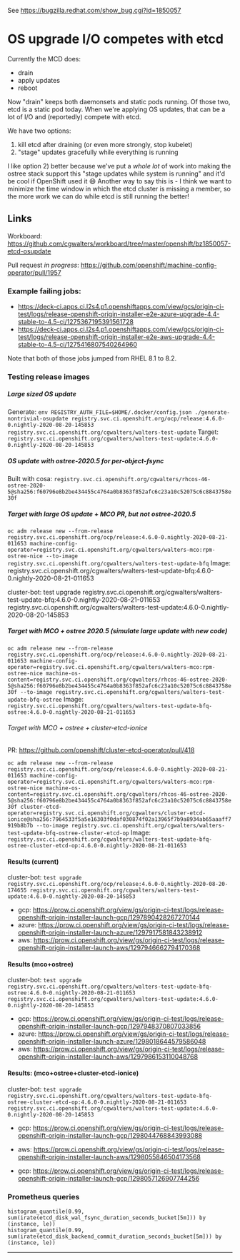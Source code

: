 See https://bugzilla.redhat.com/show_bug.cgi?id=1850057

# OS upgrade I/O competes with etcd

Currently the MCD does:

- drain
- apply updates
- reboot

Now "drain" keeps both daemonsets and static pods running.  Of those two, etcd is a static pod today.  When we're applying OS updates, that can be a lot of I/O and (reportedly) compete with etcd.

We have two options:

1. kill etcd after draining (or even more strongly, stop kubelet)
1. "stage" updates gracefully while everything is running

I like option 2) better because we've put a *whole lot* of work into making the ostree stack support this "stage updates while system is running" and it'd be cool if OpenShift used it :smile:   Another way to say this is - I think we want to minimize the time window in which the etcd cluster is missing a member, so the more work we can do while etcd is still running the better!

## Links

Workboard: https://github.com/cgwalters/workboard/tree/master/openshift/bz1850057-etcd-osupdate

Pull request *in progress*: https://github.com/openshift/machine-config-operator/pull/1957

### Example failing jobs:

- https://deck-ci.apps.ci.l2s4.p1.openshiftapps.com/view/gcs/origin-ci-test/logs/release-openshift-origin-installer-e2e-azure-upgrade-4.4-stable-to-4.5-ci/1275367195391561728
- https://deck-ci.apps.ci.l2s4.p1.openshiftapps.com/view/gcs/origin-ci-test/logs/release-openshift-origin-installer-e2e-aws-upgrade-4.4-stable-to-4.5-ci/1275416807540264960

Note that both of those jobs jumped from RHEL 8.1 to 8.2.

### Testing release images

##### Large sized OS update   

Generate: `env REGISTRY_AUTH_FILE=$HOME/.docker/config.json ./generate-nontrivial-osupdate registry.svc.ci.openshift.org/ocp/release:4.6.0-0.nightly-2020-08-20-145853 registry.svc.ci.openshift.org/cgwalters/walters-test-update`
Target: `registry.svc.ci.openshift.org/cgwalters/walters-test-update:4.6.0-0.nightly-2020-08-20-145853`

##### OS update with ostree-2020.5 for per-object-fsync

Built with cosa: `registry.svc.ci.openshift.org/cgwalters/rhcos-46-ostree-2020-5@sha256:f60796e8b2be434455c4764a0b8363f852afc6c23a10c52075c6c8843758e30f`

##### Target with large OS update + MCO PR, but not ostree-2020.5
 
`oc adm release new --from-release registry.svc.ci.openshift.org/ocp/release:4.6.0-0.nightly-2020-08-21-011653 machine-config-operator=registry.svc.ci.openshift.org/cgwalters/walters-mco:rpm-ostree-nice --to-image registry.svc.ci.openshift.org/cgwalters/walters-test-update-bfq`
Image: registry.svc.ci.openshift.org/cgwalters/walters-test-update-bfq:4.6.0-0.nightly-2020-08-21-011653

cluster-bot: test upgrade registry.svc.ci.openshift.org/cgwalters/walters-test-update-bfq:4.6.0-0.nightly-2020-08-21-011653 registry.svc.ci.openshift.org/cgwalters/walters-test-update:4.6.0-0.nightly-2020-08-20-145853 

##### Target with MCO + ostree 2020.5 (simulate large update with new code)

`oc adm release new --from-release registry.svc.ci.openshift.org/ocp/release:4.6.0-0.nightly-2020-08-21-011653 machine-config-operator=registry.svc.ci.openshift.org/cgwalters/walters-mco:rpm-ostree-nice machine-os-content=registry.svc.ci.openshift.org/cgwalters/rhcos-46-ostree-2020-5@sha256:f60796e8b2be434455c4764a0b8363f852afc6c23a10c52075c6c8843758e30f --to-image registry.svc.ci.openshift.org/cgwalters/walters-test-update-bfq-ostree`
Image: `registry.svc.ci.openshift.org/cgwalters/walters-test-update-bfq-ostree:4.6.0-0.nightly-2020-08-21-011653`

###### Target with MCO + ostree + cluster-etcd-ionice

PR: https://github.com/openshift/cluster-etcd-operator/pull/418

`oc adm release new --from-release registry.svc.ci.openshift.org/ocp/release:4.6.0-0.nightly-2020-08-21-011653 machine-config-operator=registry.svc.ci.openshift.org/cgwalters/walters-mco:rpm-ostree-nice machine-os-content=registry.svc.ci.openshift.org/cgwalters/rhcos-46-ostree-2020-5@sha256:f60796e8b2be434455c4764a0b8363f852afc6c23a10c52075c6c8843758e30f cluster-etcd-operator=registry.svc.ci.openshift.org/cgwalters/cluster-etcd-ionice@sha256:7964533f5a5e16303f0daf030874f02a13965f7b9a8934ab65aaaff7919b8b7b --to-image registry.svc.ci.openshift.org/cgwalters/walters-test-update-bfq-ostree-cluster-etcd-op`
Image: `registry.svc.ci.openshift.org/cgwalters/walters-test-update-bfq-ostree-cluster-etcd-op:4.6.0-0.nightly-2020-08-21-011653`

#### Results (current)

cluster-bot: `test upgrade registry.svc.ci.openshift.org/ocp/release:4.6.0-0.nightly-2020-08-20-174655 registry.svc.ci.openshift.org/cgwalters/walters-test-update:4.6.0-0.nightly-2020-08-20-145853`

- gcp: https://prow.ci.openshift.org/view/gs/origin-ci-test/logs/release-openshift-origin-installer-launch-gcp/1297890428267270144 
- azure: https://prow.ci.openshift.org/view/gs/origin-ci-test/logs/release-openshift-origin-installer-launch-azure/1297917581843238912
- aws: https://prow.ci.openshift.org/view/gs/origin-ci-test/logs/release-openshift-origin-installer-launch-aws/1297946662794170368

#### Results (mco+ostree)

cluster-bot: `test upgrade registry.svc.ci.openshift.org/cgwalters/walters-test-update-bfq-ostree:4.6.0-0.nightly-2020-08-21-011653 registry.svc.ci.openshift.org/cgwalters/walters-test-update:4.6.0-0.nightly-2020-08-20-145853`

- gcp: https://prow.ci.openshift.org/view/gs/origin-ci-test/logs/release-openshift-origin-installer-launch-gcp/1297948370807033856
- azure: https://prow.ci.openshift.org/view/gs/origin-ci-test/logs/release-openshift-origin-installer-launch-azure/1298018644579586048
- aws: https://prow.ci.openshift.org/view/gs/origin-ci-test/logs/release-openshift-origin-installer-launch-aws/1297986153110048768

#### Results: (mco+ostree+cluster-etcd-ionice)

cluster-bot: `test upgrade registry.svc.ci.openshift.org/cgwalters/walters-test-update-bfq-ostree-cluster-etcd-op:4.6.0-0.nightly-2020-08-21-011653 registry.svc.ci.openshift.org/cgwalters/walters-test-update:4.6.0-0.nightly-2020-08-20-145853`

- gcp: https://prow.ci.openshift.org/view/gs/origin-ci-test/logs/release-openshift-origin-installer-launch-gcp/1298044768843993088
- aws: https://prow.ci.openshift.org/view/gs/origin-ci-test/logs/release-openshift-origin-installer-launch-aws/1298055846504173568

- gcp: https://prow.ci.openshift.org/view/gs/origin-ci-test/logs/release-openshift-origin-installer-launch-gcp/1298057126907744256

### Prometheus queries

```
histogram_quantile(0.99, sum(irate(etcd_disk_wal_fsync_duration_seconds_bucket[5m])) by (instance, le)) 
histogram_quantile(0.99, sum(irate(etcd_disk_backend_commit_duration_seconds_bucket[5m])) by (instance, le))
```

---
